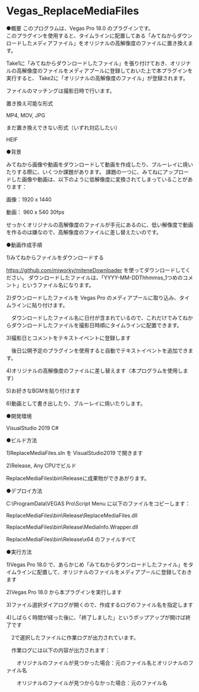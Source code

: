# Vegas_ReplaceMediaFiles
●概要
このプログラムは、Vegas Pro 18.0 のプラグインです。  
このプラグインを使用すると、タイムラインに配置してある「みてねからダウンロードしたメディアファイル」をオリジナルの高解像度のファイルに置き換えます。 

Take1に「みてねからダウンロードしたファイル」を張り付けておき、オリジナルの高解像度のファイルをメディアプールに登録しておいた上で本プラグインを実行すると、
Take2に「オリジナルの高解像度のファイル」が登録されます。

ファイルのマッチングは撮影日時で行います。

置き換え可能な形式

MP4, MOV, JPG

まだ置き換えできない形式（いずれ対応したい）

HEIF


●背景

みてねから画像や動画をダウンロードして動画を作成したり、ブルーレイに焼いたりする際に、いくつか課題があります。
課題の一つに、みてねにアップロードした画像や動画は、以下のように低解像度に変換されてしまっていることがあります：

画像：1920 x 1440

動画： 960 x 540 30fps

せっかくオリジナルの高解像度のファイルが手元にあるのに、低い解像度で動画を作るのは嫌なので、高解像度のファイルに差し替えたいのです。

●動画作成手順

1)みてねからファイルをダウンロードする

  https://github.com/miworky/miteneDownloader
  を使ってダウンロードしてください。
  ダウンロードしたファイルは、「YYYY-MM-DDThhmmss_1つめのコメント」というファイル名になります。
  
2)ダウンロードしたファイルを Vegas Pro のメディアプールに取り込み、タイムラインに貼り付けます。

　ダウンロードしたファイル名に日付が含まれているので、これだけでみてねからダウンロードしたファイルを撮影日時順にタイムラインに配置できます。

3)撮影日とコメントをテキストイベントに登録します

　後日公開予定のプラグインを使用すると自動でテキストイベントを追加できます。

4)オリジナルの高解像度のファイルに差し替えます（本プログラムを使用します）

5)お好きなBGMを貼り付けます

6)動画として書き出したり、ブルーレイに焼いたりします。


●開発環境

VisualStudio 2019 C#

●ビルド方法

1)ReplaceMediaFiles.sln を VisualStudio2019 で開きます

2)Release, Any CPUでビルド

ReplaceMediaFiles\bin\Releaseに成果物ができあがります。


●デプロイ方法

C:\ProgramData\VEGAS Pro\Script Menu
に以下のファイルをコピーします：

ReplaceMediaFiles\bin\Release\ReplaceMediaFiles.dll

ReplaceMediaFiles\bin\Release\MediaInfo.Wrapper.dll

ReplaceMediaFiles\bin\Release\x64 のファイルすべて


●実行方法

1)Vegas Pro 18.0 で、あらかじめ「みてねからダウンロードしたファイル」をタイムラインに配置して、オリジナルのファイルをメディアプールに登録しておきます

2)Vegas Pro 18.0 から本プラグインを実行します

3)ファイル選択ダイアログが開くので、作成するログのファイル名を指定します

4)しばらく時間が経った後に、「終了しました」というポップアップが開けば終了です

　2で選択したファイルに作業ログが出力されています。
 
 　作業ログには以下の内容が出力されます：
  
　　オリジナルのファイルが見つかった場合：元のファイル名とオリジナルのファイル名
  
　　オリジナルのファイルが見つからなかった場合：元のファイル名



